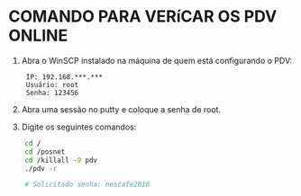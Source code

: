 # COMANDO PARA VERíCAR OS PDV ONLINE
1. Abra o WinSCP instalado na máquina de quem está configurando o PDV:
		
		IP: 192.168.***.***
		Usuário: root
		Senha: 123456

2. Abra uma sessão no putty e coloque a senha de root.

3. Digite os seguintes comandos:

```bash
	cd /
	cd /posnet
	cd /killall -9 pdv
	./pdv -r

	# Solicitado senha: nescafe2016
```


